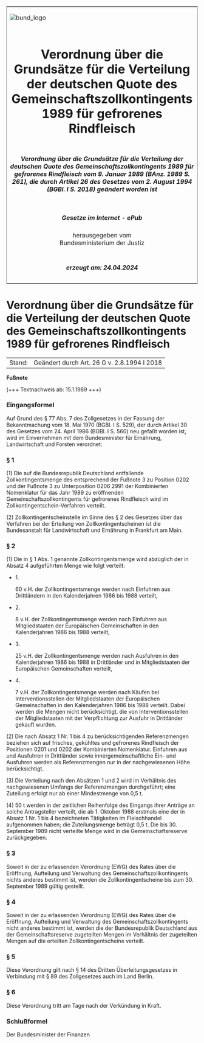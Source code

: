 <span id="DECKBLATT.html"></span>

<table border="0" frame="border" width="100%">

<tr valign="top">

<td align="left">

![bund\_logo](BfJ_2021_Web_de_de.gif)

</td>

<td align="right">

 

</td>

</tr>

<tr align="center" valign="middle">

<td colspan="2">

# Verordnung über die Grundsätze für die Verteilung der deutschen Quote des Gemeinschaftszollkontingents 1989 für gefrorenes Rindfleisch

</td>

</tr>

<tr align="center" valign="middle">

<td colspan="2">

##### Verordnung über die Grundsätze für die Verteilung der deutschen Quote des Gemeinschaftszollkontingents 1989 für gefrorenes Rindfleisch vom 9. Januar 1989 (BAnz. 1989 S. 261), die durch Artikel 26 des Gesetzes vom 2. August 1994 (BGBl. I S. 2018) geändert worden ist

</td>

</tr>

<tr align="center" valign="middle">

<td colspan="2">

  
  

##### Gesetze im Internet - ePub  
  
herausgegeben vom  
Bundesministerium der Justiz

</td>

</tr>

<tr align="center" valign="bottom">

<td colspan="2">

  
  

##### erzeugt am: 24.04.2024

</td>

</tr>

</table>

<span id="BJNR501000989.html"></span>

# Verordnung über die Grundsätze für die Verteilung der deutschen Quote des Gemeinschaftszollkontingents 1989 für gefrorenes Rindfleisch

<div>

<div class="jnhtml">

|        |                                             |
| ------ | ------------------------------------------- |
| Stand: | Geändert durch Art. 26 G v. 2.8.1994 I 2018 |

</div>

</div>

<div>

  
**Fußnote**

<div class="jnhtml">

<div>

<div class="jurAbsatz">

(+++ Textnachweis ab: 15.1.1989 +++)

</div>

</div>

</div>

</div>

<span id="BJNR501000989BJNE000100326.html"></span>

### Eingangsformel  

<div>

<div class="jnhtml">

<div>

<div class="jurAbsatz">

Auf Grund des § 77 Abs. 7 des Zollgesetzes in der Fassung der
Bekanntmachung vom 18. Mai 1970 (BGBl. I S. 529), der durch Artikel 30
des Gesetzes vom 24. April 1986 (BGBl. I S. 560) neu gefaßt worden ist,
wird im Einvernehmen mit dem Bundesminister für Ernährung,
Landwirtschaft und Forsten verordnet:

</div>

</div>

</div>

</div>

<span id="BJNR501000989BJNE000201301.html"></span>

### § 1  

<div>

<div class="jnhtml">

<div>

<div class="jurAbsatz">

(1) Die auf die Bundesrepublik Deutschland entfallende
Zollkontingentsmenge des entsprechend der Fußnote 3 zu Position 0202 und
der Fußnote 3 zu Unterposition 0206 2991 der Kombinierten Nomenklatur
für das Jahr 1989 zu eröffnenden Gemeinschaftszollkontingents für
gefrorenes Rindfleisch wird im Zollkontingentschein-Verfahren verteilt.

</div>

<div class="jurAbsatz">

(2) Zollkontingentscheinstelle im Sinne des § 2 des Gesetzes über das
Verfahren bei der Erteilung von Zollkontingentscheinen ist die
Bundesanstalt für Landwirtschaft und Ernährung in Frankfurt am Main.

</div>

</div>

</div>

</div>

<span id="BJNR501000989BJNE000300326.html"></span>

### § 2  

<div>

<div class="jnhtml">

<div>

<div class="jurAbsatz">

(1) Die in § 1 Abs. 1 genannte Zollkontingentsmenge wird abzüglich der
in Absatz 4 aufgeführten Menge wie folgt verteilt:

  - 1\.
    
    <div style="">
    
    60 v.H. der Zollkontingentsmenge werden nach Einfuhren aus
    Drittländern in den Kalenderjahren 1986 bis 1988 verteilt,
    
    </div>

  - 2\.
    
    <div style="">
    
    8 v.H. der Zollkontingentsmenge werden nach Einfuhren aus
    Mitgliedstaaten der Europäischen Gemeinschaften in den
    Kalenderjahren 1986 bis 1988 verteilt,
    
    </div>

  - 3\.
    
    <div style="">
    
    25 v.H. der Zollkontingentsmenge werden nach Ausfuhren in den
    Kalenderjahren 1986 bis 1988 in Drittländer und in Mitgliedstaaten
    der Europäischen Gemeinschaften verteilt,
    
    </div>

  - 4\.
    
    <div style="">
    
    7 v.H. der Zollkontingentsmenge werden nach Käufen bei
    Interventionsstellen der Mitgliedstaaten der Europäischen
    Gemeinschaften in den Kalenderjahren 1986 bis 1988 verteilt. Dabei
    werden die Mengen nicht berücksichtigt, die von Interventionsstellen
    der Mitgliedstaaten mit der Verpflichtung zur Ausfuhr in Drittländer
    gekauft wurden.
    
    </div>

</div>

<div class="jurAbsatz">

(2) Die nach Absatz 1 Nr. 1 bis 4 zu berücksichtigenden Referenzmengen
beziehen sich auf frisches, gekühltes und gefrorenes Rindfleisch der
Positionen 0201 und 0202 der Kombinierten Nomenklatur. Einfuhren aus und
Ausfuhren in Drittländer sowie innergemeinschaftliche Ein- und Ausfuhren
werden als Referenzmengen nur in der nachgewiesenen Höhe berücksichtigt.

</div>

<div class="jurAbsatz">

(3) Die Verteilung nach den Absätzen 1 und 2 wird im Verhältnis des
nachgewiesenen Umfangs der Referenzmengen durchgeführt; eine Zuteilung
erfolgt nur ab einer Mindestmenge von 0,5 t.

</div>

<div class="jurAbsatz">

(4) 50 t werden in der zeitlichen Reihenfolge des Eingangs ihrer Anträge
an solche Antragsteller verteilt, die ab 1. Oktober 1988 erstmals eine
der in Absatz 1 Nr. 1 bis 4 bezeichneten Tätigkeiten im Fleischhandel
aufgenommen haben; die Zuteilungsmenge beträgt 0,5 t. Die bis 30.
September 1989 nicht verteilte Menge wird in die Gemeinschaftsreserve
zurückgegeben.

</div>

</div>

</div>

</div>

<span id="BJNR501000989BJNE000400326.html"></span>

### § 3  

<div>

<div class="jnhtml">

<div>

<div class="jurAbsatz">

Soweit in der zu erlassenden Verordnung (EWG) des Rates über die
Eröffnung, Aufteilung und Verwaltung des Gemeinschaftszollkontingents
nichts anderes bestimmt ist, werden die Zollkontingentscheine bis zum
30. September 1989 gültig gestellt.

</div>

</div>

</div>

</div>

<span id="BJNR501000989BJNE000500326.html"></span>

### § 4  

<div>

<div class="jnhtml">

<div>

<div class="jurAbsatz">

Soweit in der zu erlassenden Verordnung (EWG) des Rates über die
Eröffnung, Aufteilung und Verwaltung des Gemeinschaftszollkontingents
nicht anderes bestimmt ist, werden die der Bundesrepublik Deutschland
aus der Gemeinschaftsreserve zugeteilten Mengen im Verhältnis der
zugeteilten Mengen auf die erteilten Zollkontingentscheine verteilt.

</div>

</div>

</div>

</div>

<span id="BJNR501000989BJNE000600326.html"></span>

### § 5  

<div>

<div class="jnhtml">

<div>

<div class="jurAbsatz">

Diese Verordnung gilt nach § 14 des Dritten Überleitungsgesetzes in
Verbindung mit § 89 des Zollgesetzes auch im Land Berlin.

</div>

</div>

</div>

</div>

<span id="BJNR501000989BJNE000700326.html"></span>

### § 6  

<div>

<div class="jnhtml">

<div>

<div class="jurAbsatz">

Diese Verordnung tritt am Tage nach der Verkündung in Kraft.

</div>

</div>

</div>

</div>

<span id="BJNR501000989BJNE000800326.html"></span>

### Schlußformel  

<div>

<div class="jnhtml">

<div>

<div class="jurAbsatz">

Der Bundesminister der Finanzen

</div>

</div>

</div>

</div>
